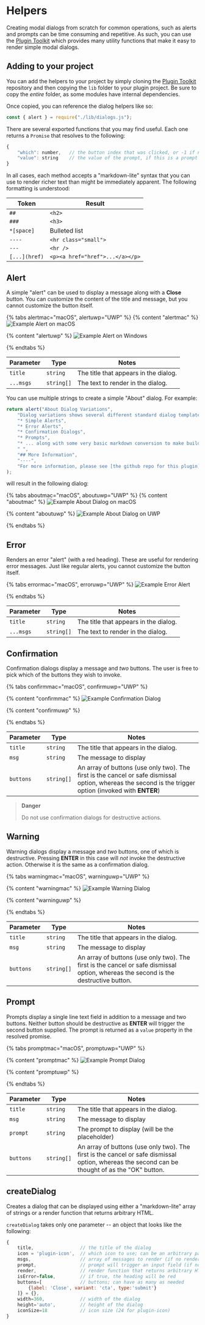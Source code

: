 # Helpers

Creating modal dialogs from scratch for common operations, such as alerts and prompts can be time consuming and repetitive. As such, you can use the [Plugin Toolkit](https://github.com/AdobeXD/Plugin-Toolkit) which provides many utility functions that make it easy to render simple modal dialogs.

## Adding to your project

You can add the helpers to your project by simply cloning the [Plugin Toolkit](https://github.com/AdobeXD/Plugin-Toolkit) repository and then copying the `lib` folder to your plugin project. Be sure to copy the _entire_ folder, as some modules have internal dependencies.

Once copied, you can reference the dialog helpers like so:

```js
const { alert } = require("./lib/dialogs.js");
```

There are several exported functions that you may find useful. Each one returns a `Promise` that resolves to the following:

```js
{
    "which": number,   // the button index that was clicked, or -1 if no button index is found
    "value": string    // the value of the prompt, if this is a prompt dialog
}
```

In all cases, each method accepts a "markdown-lite" syntax that you can use to render richer text than might be immediately apparent. The following formatting is understood:

Token        | Result
-------------|-----------------------
`##`         | `<h2>`
`###`        | `<h3>`
`*[space]`   | Bulleted list
`----`       | `<hr class="small">`
`---`        | `<hr />`
`[...](href)`| `<p><a href="href">...</a></p>`

## Alert

A simple "alert" can be used to display a message along with a **Close** button. You can customize the content of the title and message, but you cannot customize the button itself.

{% tabs alertmac="macOS", alertuwp="UWP" %}
{% content "alertmac" %}
![Example Alert on macOS](../assets/helper-alert.png)

{% content "alertuwp" %}
![Example Alert on Windows](assets/Example%20Alert%20on%20Windows.png)

{% endtabs %}

Parameter | Type       | Notes
----------|------------|---------------
`title`   | `string`   | The title that appears in the dialog.
`...msgs` | `string[]` | The text to render in the dialog.

You can use multiple strings to create a simple "About" dialog. For example:

```js
return alert("About Dialog Variations",
    "Dialog variations shows several different standard dialog templates, including:",
    "* Simple Alerts",
    "* Error Alerts",
    "* Confirmation Dialogs",
    "* Prompts",
    "* ... along with some very basic markdown conversion to make building About dialogs even easier. See this list? It's a markdown list!",
    " ",
    "## More Information",
    "----",
    "For more information, please see [the github repo for this plugin](https://github.com/AdobeXD/Plugin-Samples/tree/master/ui-dialog-variations)."
);
```

will result in the following dialog:

{% tabs aboutmac="macOS", aboutuwp="UWP" %}
{% content "aboutmac" %}
![Example About Dialog on macOS](assets/Example%20About%20Dialog.png)

{% content "aboutuwp" %}
![Example About Dialog on UWP](assets/Example%20About%20Dialog%20on%20UWP.png)

{% endtabs %}

## Error

Renders an error "alert" (with a red heading). These are useful for rendering error messages. Just like regular alerts, you cannot customize the button itself.

{% tabs errormac="macOS", erroruwp="UWP" %}
![Example Error Alert](assets/Example%20Error%20Alert.png)

{% endtabs %}

Parameter | Type       | Notes
----------|------------|---------------
`title`   | `string`   | The title that appears in the dialog.
`...msgs` | `string[]` | The text to render in the dialog.

## Confirmation

Confirmation dialogs display a message and _two_ buttons. The user is free to pick which of the buttons they wish to invoke.

{% tabs confirmmac="macOS", confirmuwp="UWP" %}

{% content "confirmmac" %}
![Example Confirmation Dialog](assets/Example%20Confirmation%20Dialog.png)

{% content "confirmuwp" %}

{% endtabs %}

Parameter | Type       | Notes
----------|------------|---------------
`title`   | `string`   | The title that appears in the dialog.
`msg`     | `string`   | The message to display
`buttons` | `string[]` | An array of buttons (use only two). The first is the cancel or safe dismissal option, whereas the second is the trigger option (invoked with **ENTER**)

> **Danger**
>
> Do not use confirmation dialogs for destructive actions.

## Warning

Warning dialogs display a message and _two_ buttons, one of which is destructive. Pressing **ENTER** in this case will _not_ invoke the destructive action. Otherwise it is the same as a confirmation dialog.

{% tabs warningmac="macOS", warninguwp="UWP" %}

{% content "warningmac" %}
![Example Warning Dialog](assets/Example%20Warning%20Dialog.png)

{% content "warninguwp" %}

{% endtabs %}

Parameter | Type       | Notes
----------|------------|---------------
`title`   | `string`   | The title that appears in the dialog.
`msg`     | `string`   | The message to display
`buttons` | `string[]` | An array of buttons (use only two). The first is the cancel or safe dismissal option, whereas the second is the destructive button.

## Prompt

Prompts display a single line text field in addition to a message and two buttons. Neither button should be destructive as **ENTER** will trigger the second button supplied. The prompt is returned as a `value` property in the resolved promise.

{% tabs promptmac="macOS", promptuwp="UWP" %}

{% content "promptmac" %}
![Example Prompt Dialog](assets/Example%20Prompt%20Dialog.png)

{% content "promptuwp" %}

{% endtabs %}

Parameter | Type       | Notes
----------|------------|---------------
`title`   | `string`   | The title that appears in the dialog.
`msg`     | `string`   | The message to display
`prompt`  | `string`   | The prompt to display (will be the placeholder)
`buttons` | `string[]` | An array of buttons (use only two). The first is the cancel or safe dismissal option, whereas the second can be thought of as the "OK" button.

## createDialog

Creates a dialog that can be displayed using either a "markdown-lite" array of strings or a render function that returns arbitrary HTML.

`createDialog` takes only one parameter -- an object that looks like the following:

```js
{
    title,                 // the title of the dialog
    icon = 'plugin-icon',  // which icon to use; can be an arbitrary path
    msgs,                  // array of messages to render (if no render fn)
    prompt,                // prompt will trigger an input field (if no render fn)
    render,                // render function that returns arbitrary HTML
    isError=false,         // if true, the heading will be red
    buttons=[              // buttons; can have as many as needed
        {label: 'Close', variant: 'cta', type:'submit'}
    ]} = {},
    width=360,             // width of the dialog
    height='auto',         // height of the dialog
    iconSize=18            // icon size (24 for plugin-icon)
}
```

